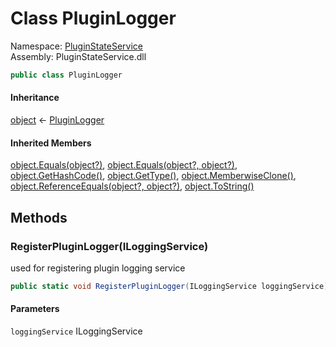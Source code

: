 #  Class PluginLogger

Namespace: [PluginStateService](PluginStateService.md)  
Assembly: PluginStateService.dll  

```csharp
public class PluginLogger
```

#### Inheritance

[object](https://learn.microsoft.com/dotnet/api/system.object) ← 
[PluginLogger](PluginStateService.PluginLogger.md)

#### Inherited Members

[object.Equals\(object?\)](https://learn.microsoft.com/dotnet/api/system.object.equals\#system\-object\-equals\(system\-object\)), 
[object.Equals\(object?, object?\)](https://learn.microsoft.com/dotnet/api/system.object.equals\#system\-object\-equals\(system\-object\-system\-object\)), 
[object.GetHashCode\(\)](https://learn.microsoft.com/dotnet/api/system.object.gethashcode), 
[object.GetType\(\)](https://learn.microsoft.com/dotnet/api/system.object.gettype), 
[object.MemberwiseClone\(\)](https://learn.microsoft.com/dotnet/api/system.object.memberwiseclone), 
[object.ReferenceEquals\(object?, object?\)](https://learn.microsoft.com/dotnet/api/system.object.referenceequals), 
[object.ToString\(\)](https://learn.microsoft.com/dotnet/api/system.object.tostring)

## Methods

###  RegisterPluginLogger\(ILoggingService\)

used for registering plugin logging service

```csharp
public static void RegisterPluginLogger(ILoggingService loggingService)
```

#### Parameters

`loggingService` ILoggingService

